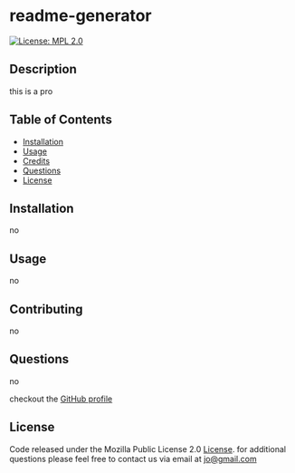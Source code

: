 # readme-generator
[![License: MPL 2.0](https://img.shields.io/badge/License-MPL%202.0-brightgreen.svg)](https://opensource.org/licenses/MPL-2.0)

## Description

this is a pro

## Table of Contents
* [Installation](#installation)
* [Usage](#usage)
* [Credits](#credits)
* [Questions](#questions)
* [License](#license)


## Installation

no



## Usage

no



## Contributing

no





## Questions

no

checkout the [GitHub profile](https://github.com/jo)



## License

Code released under the Mozilla Public License 2.0 [License](https://choosealicense.com/licenses/mpl-2.0/). 
for additional questions please feel free to contact us via email at jo@gmail.com